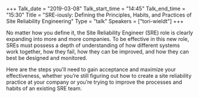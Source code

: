 +++
Talk_date = "2019-03-08"
Talk_start_time = "14:45"
Talk_end_time = "15:30"
Title = "SRE-iously: Defining the Principles, Habits, and Practices of Site Reliability Engineering"
Type = "talk"
Speakers = ["tori-wieldt"]
+++

No matter how you define it, the Site Reliability Engineer (SRE) role is clearly expanding into more and more companies. To be effective in this new role, SREs must possess a depth of understanding of how different systems work together, how they fail, how they can be improved, and how they can best be designed and monitored.

Here are the steps you'll need to gain acceptance and maximize your effectiveness, whether you’re still figuring out how to create a site reliability practice at your company or you’re trying to improve the processes and habits of an existing SRE team.
